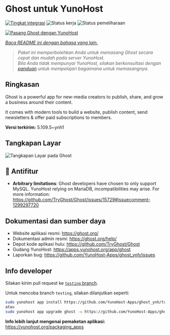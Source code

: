 <!--
N.B.: README ini dibuat secara otomatis oleh <https://github.com/YunoHost/apps/tree/master/tools/readme_generator>
Ini TIDAK boleh diedit dengan tangan.
-->

# Ghost untuk YunoHost

[![Tingkat integrasi](https://apps.yunohost.org/badge/integration/ghost)](https://ci-apps.yunohost.org/ci/apps/ghost/)
![Status kerja](https://apps.yunohost.org/badge/state/ghost)
![Status pemeliharaan](https://apps.yunohost.org/badge/maintained/ghost)

[![Pasang Ghost dengan YunoHost](https://install-app.yunohost.org/install-with-yunohost.svg)](https://install-app.yunohost.org/?app=ghost)

*[Baca README ini dengan bahasa yang lain.](./ALL_README.md)*

> *Paket ini memperbolehkan Anda untuk memasang Ghost secara cepat dan mudah pada server YunoHost.*  
> *Bila Anda tidak mempunyai YunoHost, silakan berkonsultasi dengan [panduan](https://yunohost.org/install) untuk mempelajari bagaimana untuk memasangnya.*

## Ringkasan

Ghost is a powerful app for new-media creators to publish, share, and grow a business around their content.

It comes with modern tools to build a website, publish content, send newsletters & offer paid subscriptions to members.


**Versi terkirim:** 5.109.5~ynh1

## Tangkapan Layar

![Tangkapan Layar pada Ghost](./doc/screenshots/screenshot.png)

## :red_circle: Antifitur

- **Arbitrary limitations**: Ghost developers have chosen to only support MySQL. YunoHost relying on MariaDB, incompatibilities may arise. For more information: https://github.com/TryGhost/Ghost/issues/15729#issuecomment-1299297720

## Dokumentasi dan sumber daya

- Website aplikasi resmi: <https://ghost.org/>
- Dokumentasi admin resmi: <https://ghost.org/help/>
- Depot kode aplikasi hulu: <https://github.com/TryGhost/Ghost>
- Gudang YunoHost: <https://apps.yunohost.org/app/ghost>
- Laporkan bug: <https://github.com/YunoHost-Apps/ghost_ynh/issues>

## Info developer

Silakan kirim pull request ke [`testing` branch](https://github.com/YunoHost-Apps/ghost_ynh/tree/testing).

Untuk mencoba branch `testing`, silakan dilanjutkan seperti:

```bash
sudo yunohost app install https://github.com/YunoHost-Apps/ghost_ynh/tree/testing --debug
atau
sudo yunohost app upgrade ghost -u https://github.com/YunoHost-Apps/ghost_ynh/tree/testing --debug
```

**Info lebih lanjut mengenai pemaketan aplikasi:** <https://yunohost.org/packaging_apps>
